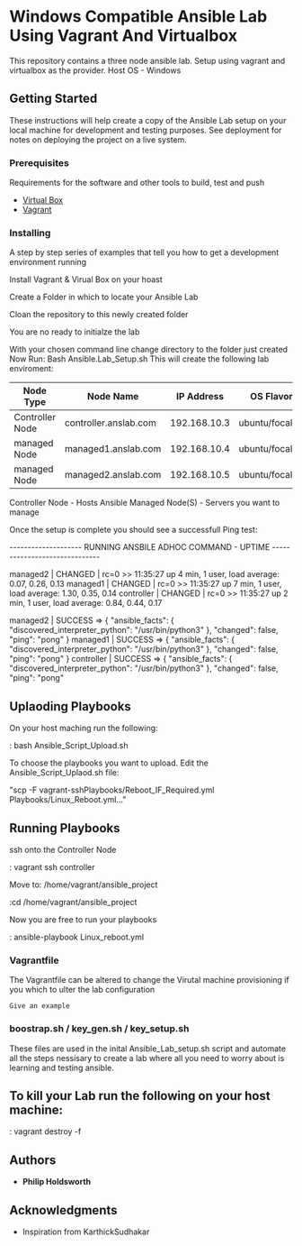 # Windows Compatible Ansible Lab Using Vagrant And Virtualbox

This repository contains a three node ansible lab. Setup using vagrant and virtualbox as the provider. 
Host OS - Windows

## Getting Started

These instructions will help create a copy of the Ansible Lab setup on
your local machine for development and testing purposes. See deployment
for notes on deploying the project on a live system.

### Prerequisites

Requirements for the software and other tools to build, test and push 
- [Virtual Box](https://www.virtualbox.org/)
- [Vagrant](https://www.vagrantup.com/)

### Installing

A step by step series of examples that tell you how to get a development
environment running

Install Vagrant & Virual Box on your hoast

Create a Folder in which to locate your Ansible Lab

Cloan the repository to this newly created folder

You are no ready to initialze the lab

  With your chosen command line change directory to the folder just created
  Now Run: Bash Ansible.Lab_Setup.sh
  This will create the following lab enviroment:
  
|    Node Type   | Node Name             |  IP Address  | OS Flavor     |
| ---------------| --------------------- |--------------|---------------|
| Controller Node| controller.anslab.com | 192.168.10.3 | ubuntu/focal64|
| managed Node   | managed1.anslab.com   | 192.168.10.4 | ubuntu/focal64|
| managed Node   | managed2.anslab.com   | 192.168.10.5 | ubuntu/focal64|

  Controller Node - Hosts Ansible
  Managed Node(S) - Servers you want to manage
  
  Once the setup is complete you should see a successfull Ping test:
  
  -------------------- RUNNING ANSBILE ADHOC COMMAND - UPTIME ------------------------------


managed2 | CHANGED | rc=0 >>
 11:35:27 up 4 min,  1 user,  load average: 0.07, 0.26, 0.13
managed1 | CHANGED | rc=0 >>
 11:35:27 up 7 min,  1 user,  load average: 1.30, 0.35, 0.14
controller | CHANGED | rc=0 >>
 11:35:27 up 2 min,  1 user,  load average: 0.84, 0.44, 0.17

managed2 | SUCCESS => {
    "ansible_facts": {
        "discovered_interpreter_python": "/usr/bin/python3"
    },
    "changed": false,
    "ping": "pong"
}
managed1 | SUCCESS => {
    "ansible_facts": {
        "discovered_interpreter_python": "/usr/bin/python3"
    },
    "changed": false,
    "ping": "pong"
}
controller | SUCCESS => {
    "ansible_facts": {
        "discovered_interpreter_python": "/usr/bin/python3"
    },
    "changed": false,
    "ping": "pong"

## Uplaoding Playbooks

On your host maching run the following:

  : bash Ansible_Script_Upload.sh

To choose the playbooks you want to upload. Edit the Ansible_Script_Uplaod.sh file:
  
  "scp -F vagrant-sshPlaybooks/Reboot_IF_Required.yml Playbooks/Linux_Reboot.yml..."
  
  
    
## Running Playbooks

ssh onto the Controller Node

  : vagrant ssh controller
  
Move to: /home/vagrant/ansible_project
 
  :cd /home/vagrant/ansible_project
  
Now you are free to run your playbooks
 
  : ansible-playbook Linux_reboot.yml

### Vagrantfile

The Vagrantfile can be altered to change the Virutal machine provisioning if you which to ulter the lab configuration

    Give an example

### boostrap.sh / key_gen.sh / key_setup.sh 

These files are used in the inital Ansible_Lab_setup.sh script and automate all the steps nessisary to create a lab where all you need to worry about is learning and testing ansible.


## To kill your Lab run the following on your host machine:

  : vagrant destroy -f


## Authors

  - **Philip Holdsworth**


## Acknowledgments

  - Inspiration from KarthickSudhakar
 
